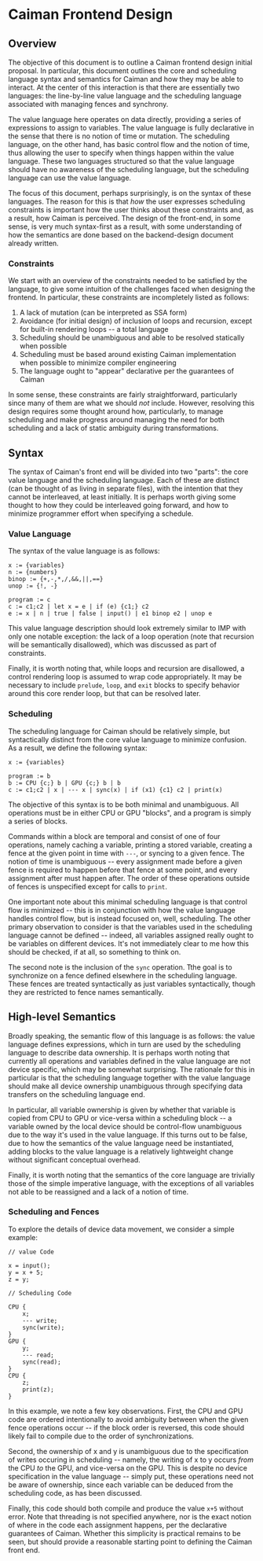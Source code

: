 # Caiman Frontend Design

## Overview

The objective of this document is to outline a Caiman frontend design initial proposal.  In particular, this document outlines the core and scheduling language syntax and semantics for Caiman and how they may be able to interact.  At the center of this interaction is that there are essentially two languages: the line-by-line value language and the scheduling language associated with managing fences and synchrony.

The value language here operates on data directly, providing a series of expressions to assign to variables.  The value language is fully declarative in the sense that there is no notion of time or mutation.  The scheduling language, on the other hand, has basic control flow and the notion of time, thus allowing the user to specify when things happen within the value language.  These two languages structured so that the value language should have no awareness of the scheduling language, but the scheduling language can use the value language.

The focus of this document, perhaps surprisingly, is on the syntax of these languages.  The reason for this is that _how_ the user expresses scheduling constraints is important how the user thinks about these constraints and, as a result, how Caiman is perceived.  The design of the front-end, in some sense, is very much syntax-first as a result, with some understanding of how the semantics are done based on the backend-design document already written.

### Constraints

We start with an overview of the constraints needed to be satisfied by the language, to give some intuition of the challenges faced when designing the frontend.  In particular, these constraints are incompletely listed as follows:

1. A lack of mutation (can be interpreted as SSA form)
2. Avoidance (for initial design) of inclusion of loops and recursion, except for built-in rendering loops -- a total language
3. Scheduling should be unambiguous and able to be resolved statically when possible
4. Scheduling must be based around existing Caiman implementation when possible to minimize compiler engineering
5. The language ought to "appear" declarative per the guarantees of Caiman

In some sense, these constraints are fairly straightforward, particularly since many of them are what we should _not_ include.  However, resolving this design requires some thought around how, particularly, to manage scheduling and make progress around managing the need for both scheduling and a lack of static ambiguity during transformations.

## Syntax

The syntax of Caiman's front end will be divided into two "parts": the core value language and the scheduling language.  Each of these are distinct (can be thought of as living in separate files), with the intention that they cannot be interleaved, at least initially.  It is perhaps worth giving some thought to how they could be interleaved going forward, and how to minimize programmer effort when specifying a schedule.

### Value Language

The syntax of the value language is as follows:

```
x := {variables}
n := {numbers}
binop := {+,-,*,/,&&,||,==}
unop := {!, -}

program := c
c := c1;c2 | let x = e | if (e) {c1;} c2
e := x | n | true | false | input() | e1 binop e2 | unop e
```

This value language description should look extremely similar to IMP with only one notable exception: the lack of a loop operation (note that recursion will be semantically disallowed), which was discussed as part of constraints.

Finally, it is worth noting that, while loops and recursion are disallowed, a control rendering loop is assumed to wrap code appropriately.  It may be necessary to include `prelude`, `loop`, and `exit` blocks to specify behavior around this core render loop, but that can be resolved later.

### Scheduling

The scheduling language for Caiman should be relatively simple, but syntactically distinct from the core value language to minimize confusion.  As a result, we define the following syntax:

```
x := {variables}

program := b
b := CPU {c;} b | GPU {c;} b | b
c := c1;c2 | x | --- x | sync(x) | if (x1) {c1} c2 | print(x)
```

The objective of this syntax is to be both minimal and unambiguous.  All operations must be in either CPU or GPU "blocks", and a program is simply a series of blocks.

Commands within a block are temporal and consist of one of four operations, namely caching a variable, printing a stored variable, creating a fence at the given point in time with `---`, or syncing to a given fence.  The notion of time is unambiguous -- every assignment made before a given fence is required to happen before that fence at some point, and every assignment after must happen after.  The order of these operations outside of fences is unspecified except for calls to `print`.

One important note about this minimal scheduling language is that control flow is minimized -- this is in conjunction with how the value language handles control flow, but is instead focused on, well, scheduling.  The other primary observation to consider is that the variables used in the scheduling language cannot be defined -- indeed, all variables assigned really ought to be variables on different devices.  It's not immediately clear to me how this should be checked, if at all, so something to think on.

The second note is the inclusion of the `sync` operation.  Tthe goal is to synchronize on a fence defined elsewhere in the scheduling language.  These fences are treated syntactically as just variables syntactically, though they are restricted to fence names semantically.

## High-level Semantics

Broadly speaking, the semantic flow of this language is as follows: the value language defines expressions, which in turn are used by the scheduling language to describe data ownership.  It is perhaps worth noting that currently all operations and variables defined in the value language are not device specific, which may be somewhat surprising.  The rationale for this in particular is that the scheduling language together with the value language should make all device ownership unambiguous through specifying data transfers on the scheduling language end.

In particular, all variable ownership is given by whether that variable is copied from CPU to GPU or vice-versa within a scheduling block -- a variable owned by the local device should be control-flow unambiguous due to the way it's used in the value language.  If this turns out to be false, due to how the semantics of the value language need be instantiated, adding blocks to the value language is a relatively lightweight change without significant conceptual overhead.

Finally, it is worth noting that the semantics of the core language are trivially those of the simple imperative language, with the exceptions of all variables not able to be reassigned and a lack of a notion of time.

### Scheduling and Fences

To explore the details of device data movement, we consider a simple example:

```
// value Code

x = input();
y = x + 5;
z = y;
```

```
// Scheduling Code

CPU {
    x;
    --- write;
    sync(write);
}
GPU {
    y;
    --- read;
    sync(read);
}
CPU {
    z;
    print(z);
}
```

In this example, we note a few key observations.  First, the CPU and GPU code are ordered intentionally to avoid ambiguity between when the given fence operations occur -- if the block order is reversed, this code should likely fail to compile due to the order of synchronizations.

Second, the ownership of x and y is unambiguous due to the specification of writes occuring in scheduling -- namely, the writing of x to y occurs _from_ the CPU _to_ the GPU, and vice-versa on the GPU.  This is despite no device specification in the value language -- simply put, these operations need not be aware of ownership, since each variable can be deduced from the scheduling code, as has been discussed.

Finally, this code should both compile and produce the value `x+5` without error.  Note that threading is not specified anywhere, nor is the exact notion of where in the code each assignment happens, per the declarative guarantees of Caiman.  Whether this simplicity is practical remains to be seen, but should provide a reasonable starting point to defining the Caiman front end.